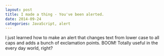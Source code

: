 ```yaml
---
layout: post
title: I made a thing - You've been alerted.
date: 2014-09-24
categories: JavaScript, alert
---
```


I just learned how to make an alert that changes text from lower case to all caps and adds a bunch of exclamation points. BOOM! Totally useful in the every day world, right?


